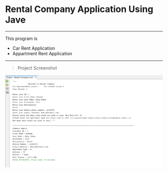 # Rental Company Application Using Jave 
-------------------------------
This program is 

- Car Rent Application
- Appartment Rent Application  

--------------------------------

> Project Screenshot 

![Screenshot](https://github.com/CompuSalle/Rental-Company-Application/blob/main/Rent.png)

